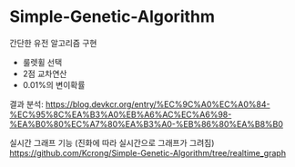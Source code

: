 # Simple-Genetic-Algorithm
간단한 유전 알고리즘 구현

- 룰렛휠 선택   
- 2점 교차연산  
- 0.01%의 변이확률  

결과 분석: https://blog.devkcr.org/entry/%EC%9C%A0%EC%A0%84-%EC%95%8C%EA%B3%A0%EB%A6%AC%EC%A6%98-%EA%B0%80%EC%A7%80%EA%B3%A0-%EB%86%80%EA%B8%B0

실시간 그래프 기능 (진화에 따라 실시간으로 그래프가 그려짐)  
https://github.com/Kcrong/Simple-Genetic-Algorithm/tree/realtime_graph  
